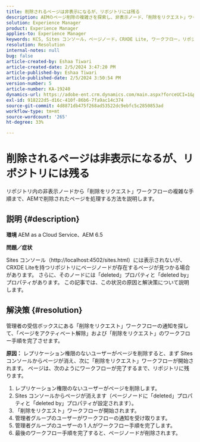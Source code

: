 ```yaml
---
title: 削除されるページは非表示になるが、リポジトリには残る
description: AEMのページ削除の複雑さを探索し、非表示ノード、「削除をリクエスト」ワークフロー、管理者の役割について学びます。
solution: Experience Manager
product: Experience Manager
applies-to: Experience Manager
keywords: KCS, Sites コンソール，ページノード，CRXDE Lite, ワークフロー，リポジトリ
resolution: Resolution
internal-notes: null
bug: false
article-created-by: Eshaa Tiwari
article-created-date: 2/5/2024 3:47:20 PM
article-published-by: Eshaa Tiwari
article-published-date: 2/5/2024 3:50:54 PM
version-number: 5
article-number: KA-19240
dynamics-url: https://adobe-ent.crm.dynamics.com/main.aspx?forceUCI=1&pagetype=entityrecord&etn=knowledgearticle&id=1b997bd2-3dc4-ee11-9079-6045bd006268
exl-id: 918222d5-d16c-410f-86b6-7fa9ac14c374
source-git-commit: 4d8871db475f268ad53522dc9ebfc5c2850853ad
workflow-type: tm+mt
source-wordcount: '265'
ht-degree: 33%

---
```


# 削除されるページは非表示になるが、リポジトリには残る


リポジトリ内の非表示ノードから「削除をリクエスト」ワークフローの複雑な手順まで、AEMで削除されたページを処理する方法を説明します。

## 説明 {#description}


<b>環境</b>
AEM as a Cloud Service、AEM 6.5

<b>問題／症状</b>

Sites コンソール（http://localhost:4502/sites.html）には表示されないが、CRXDE Liteを持つリポジトリにページノードが存在するページが見つかる場合があります。 さらに、そのノードには「deleted」プロパティと「deleted by」プロパティがあります。 この記事では、この状況の原因と解決策について説明します。


## 解決策 {#resolution}


管理者の受信ボックスにある「削除をリクエスト」ワークフローの通知を探して、「ページをアクティベート解除」および「削除をリクエスト」のワークフロー手順を完了させます。

<b>原因：</b>
レプリケーション権限のないユーザーがページを削除すると、まず Sites コンソールからページが消え、次に「削除をリクエスト」ワークフローが開始されます。 ページは、次のようにワークフローが完了するまで、リポジトリに残ります。
1. レプリケーション権限のないユーザーがページを削除します。
2. Sites コンソールからページが消えます（ページノードに「deleted」プロパティと「deleted by」プロパティが設定されます）。
3. 「削除をリクエスト」ワークフローが開始されます。
4. 管理者グループのユーザーがワークフローの通知を受け取ります。
5. 管理者グループのユーザーの 1 人がワークフロー手順を完了します。
6. 最後のワークフロー手順を完了すると、ページノードが削除されます。
